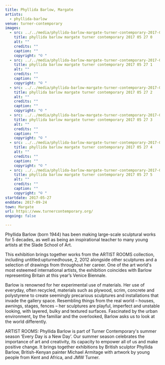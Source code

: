 ```yaml
---
title: Phyllida Barlow, Margate
artists:
  - phyllida-barlow
venue: turner-contemporary
images:
  - src: ../../media/phyllida-barlow-margate-turner-contemporary-2017-05-27-0.webp
    title: phyllida barlow margate turner contemporary 2017 05 27 0
    alt: ""
    credits: ""
    caption: ""
    copyright: "© "
  - src: ../../media/phyllida-barlow-margate-turner-contemporary-2017-05-27-1.webp
    title: phyllida barlow margate turner contemporary 2017 05 27 1
    alt: ""
    credits: ""
    caption: ""
    copyright: "© "
  - src: ../../media/phyllida-barlow-margate-turner-contemporary-2017-05-27-2.webp
    title: phyllida barlow margate turner contemporary 2017 05 27 2
    alt: ""
    credits: ""
    caption: ""
    copyright: "© "
  - src: ../../media/phyllida-barlow-margate-turner-contemporary-2017-05-27-3.webp
    title: phyllida barlow margate turner contemporary 2017 05 27 3
    alt: ""
    credits: ""
    caption: ""
    copyright: "© "
  - src: ../../media/phyllida-barlow-margate-turner-contemporary-2017-05-27-4.webp
    title: phyllida barlow margate turner contemporary 2017 05 27 4
    alt: ""
    credits: ""
    caption: ""
    copyright: "© "
  - src: ../../media/phyllida-barlow-margate-turner-contemporary-2017-05-27-5.webp
    title: phyllida barlow margate turner contemporary 2017 05 27 5
    alt: ""
    credits: ""
    caption: ""
    copyright: "© "
startdate: 2017-05-27
enddate: 2017-09-24
town: Margate
url: https://www.turnercontemporary.org/
ongoing: false

---
```


Phyllida Barlow (born 1944) has been making large-scale sculptural works for 5 decades, as well as being an inspirational teacher to many young artists at the Slade School of Art.

This exhibition brings together works from the ARTIST ROOMS collection, including untitled:upturnedhouse, 2, 2012 alongside other sculptures and a selection of drawings from throughout her career. One of the art world's most esteemed international artists, the exhibition coincides with Barlow representing Britain at this year’s Venice Biennale.

Barlow is renowned for her experimental use of materials. Her use of everyday, often recycled, materials such as plywood, scrim, concrete and polystyrene to create seemingly precarious sculptures and installations that invade the gallery space. Resembling things from the real world – houses, awnings, stages, fences – her sculptures are playful, imperfect and unstable looking, with layered, bulky and textured surfaces. Fascinated by the urban environment, by the familiar and the overlooked, Barlow asks us to look at the world differently.

ARTIST ROOMS: Phyllida Barlow is part of Turner Contemporary's summer season ‘Every Day is a New Day’. Our summer season celebrates the importance of art and creativity, its capacity to empower all of us and make positive change. It brings together exhibitions by British sculptor Phyllida Barlow, British-Kenyan painter Michael Armitage with artwork by young people from Kent and Africa, and JMW Turner.